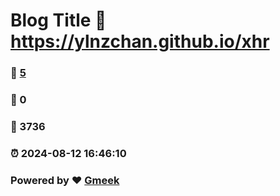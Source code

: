 # Blog Title :link: https://ylnzchan.github.io/xhr 
### :page_facing_up: [5](https://ylnzchan.github.io/xhr/tag.html) 
### :speech_balloon: 0 
### :hibiscus: 3736 
### :alarm_clock: 2024-08-12 16:46:10 
### Powered by :heart: [Gmeek](https://github.com/Meekdai/Gmeek)

